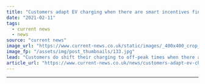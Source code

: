 ```yaml
---
title: "Customers adapt EV charging when there are smart incentives finds Shift trial"
date: "2021-02-11"
tags: 
  - current news
  - news
source: "current news"
image_url: "https://www.current-news.co.uk/static/images/_400x400_crop_center-center/EV-charging-UKPN.jpg"
image_fp: "/assets/img/post_thumbnails/133.jpg"
lead: "​Customers do shift their charging to off-peak times when there are smart charging incentives, the Shift trial has found."
article_url: "https://www.current-news.co.uk/news/customers-adapt-ev-charging-when-there-are-smart-incentives-finds-shift-trial?utm_source=rss-feeds&utm_medium=rss&utm_campaign=rss"
---
```


---
